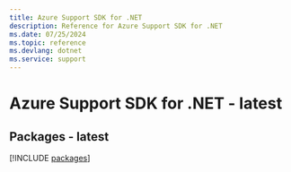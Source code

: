 ```yaml
---
title: Azure Support SDK for .NET
description: Reference for Azure Support SDK for .NET
ms.date: 07/25/2024
ms.topic: reference
ms.devlang: dotnet
ms.service: support
---
```

# Azure Support SDK for .NET - latest
## Packages - latest
[!INCLUDE [packages](support-index.md)]